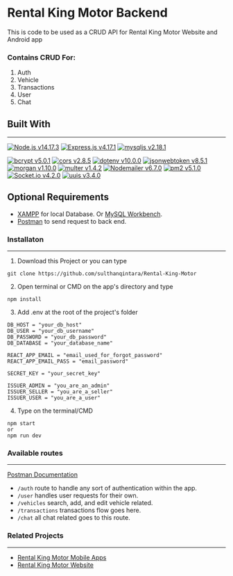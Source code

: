 # Rental King Motor Backend

This is code to be used as a CRUD API for Rental King Motor Website and Android app

### Contains CRUD For:

1. Auth
2. Vehicle
3. Transactions
4. User
5. Chat

## Built With

---

[![Node.js v14.17.3](https://img.shields.io/badge/Node.js%20-v14.17.3-blue.svg?style=flat)](https://nodejs.org/en/)
[![Express.js v4.17.1](https://img.shields.io/badge/Express.js-v4.17.1-blue)](https://expressjs.com/)
[![mysqljs v2.18.1](https://img.shields.io/badge/mysqljs-v2.18.1-blue)](https://github.com/mysqljs/mysql)

[![bcrypt v5.0.1](https://img.shields.io/badge/bcrypt-v5.0.1-brightgreen)](https://www.npmjs.com/package/bcrypt)
[![cors v2.8.5](https://img.shields.io/badge/cors-v2.8.5-green)](https://www.npmjs.com/package/bcrypt)
[![dotenv v10.0.0](https://img.shields.io/badge/dotenv-v10.0.0-yellowgreen)](https://www.npmjs.com/package/dotenv)
[![jsonwebtoken v8.5.1](https://img.shields.io/badge/jsonwebtoken-v8.5.1-yellow)](https://www.npmjs.com/package/dotenv)
[![morgan v1.10.0](https://img.shields.io/badge/morgan-v1.10.0-orange)](https://github.com/expressjs/morgan#readme)
[![multer v1.4.2](https://img.shields.io/badge/multer-v1.4.2-red)](https://github.com/expressjs/multer)
[![Nodemailer v6.7.0](https://img.shields.io/badge/Nodemailer-v6.7.0-blueviolet)](https://nodemailer.com/about/)
[![pm2 v5.1.0](https://img.shields.io/badge/pm2-v5.1.0-blueviolet)](https://pm2.keymetrics.io/)
[![Socket.io v4.2.0](https://img.shields.io/badge/socket.io-v4.2.0-success)](https://github.com/socketio/socket.io)
[![uuis v3.4.0](https://img.shields.io/badge/uuid-v3.4.0-red)](https://github.com/uuidjs/uuid)

## Optional Requirements

- [XAMPP](https://www.apachefriends.org/index.html) for local Database. Or [MySQL Workbench](https://www.mysql.com/products/workbench/).
- [Postman](https://www.postman.com/) to send request to back end.

### Installaton

---

1. Download this Project or you can type

```
git clone https://github.com/sulthanqintara/Rental-King-Motor
```

2. Open terminal or CMD on the app's directory and type

```
npm install
```

3. Add .env at the root of the project's folder

```
DB_HOST = "your_db_host"
DB_USER = "your_db_username"
DB_PASSWORD = "your_db_password"
DB_DATABASE = "your_database_name"

REACT_APP_EMAIL = "email_used_for_forgot_password"
REACT_APP_EMAIL_PASS = "email_password"

SECRET_KEY = "your_secret_key"

ISSUER_ADMIN = "you_are_an_admin"
ISSUER_SELLER = "you_are_a_seller"
ISSUER_USER = "you_are_a_user"
```

4. Type on the terminal/CMD

```
npm start
or
npm run dev
```

### Available routes

---

[Postman Documentation](https://documenter.getpostman.com/view/4016974/Tzz5tyQ9)

- `/auth` route to handle any sort of authentication within the app.
- `/user` handles user requests for their own.
- `/vehicles` search, add, and edit vehicle related.
- `/transactions` transactions flow goes here.
- `/chat` all chat related goes to this route.

### Related Projects

---

- [Rental King Motor Mobile Apps](https://github.com/sulthanqintara/rental_king_mobile)
- [Rental King Motor Website](https://github.com/sulthanqintara/React-Rental-King-Motor)
